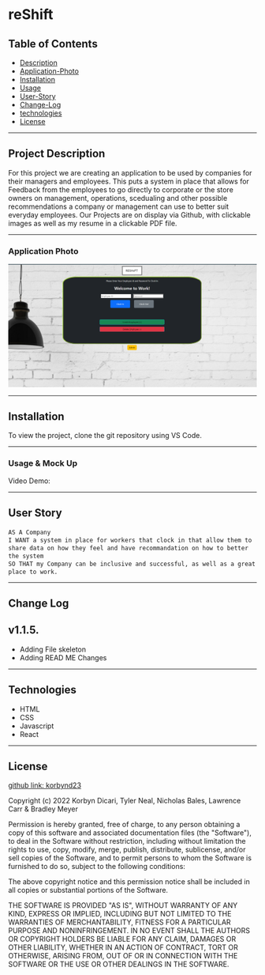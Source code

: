 # reShift

## Table of Contents 

- [Description](#description)
- [Application-Photo](#application-photo)
- [Installation](#installation)
- [Usage](#usage)
- [User-Story](#user-story)
- [Change-Log](#change-log)
- [technologies](#technologies)
- [License](#license)

---

## Project Description 

For this project we are creating an application to be used by companies for their managers and employees. This puts a system in place that allows for Feedback from the employees to go directly to corporate or the store owners on management, operations, scedualing and other possible recommendations a company or management can use to better suit everyday employees. Our Projects are on display via Github, with clickable images as well as my resume in a clickable PDF file. 

---

### Application Photo
![app screenshot](./client/src/images/appShot.png)

---

## Installation

To view the project, clone the git repository using VS Code. 
<!-- Link to deployed website: need deployed url -->

---

### Usage & Mock Up

Video Demo:


---

## User Story
```
AS A Company
I WANT a system in place for workers that clock in that allow them to share data on how they feel and have recommandation on how to better the system
SO THAT my Company can be inclusive and successful, as well as a great place to work.
```
---



## Change Log
## v1.1.5.

- Adding File skeleton
- Adding READ ME Changes

---

## Technologies

- HTML
- CSS
- Javascript
- React


---

## License

[github link: korbynd23](https://github.com/korbynd23)

Copyright (c) 2022 Korbyn Dicari, Tyler Neal, Nicholas Bales, Lawrence Carr & Bradley Meyer

Permission is hereby granted, free of charge, to any person obtaining a copy of this software and associated documentation files (the "Software"), to deal in the Software without restriction, including without limitation the rights to use, copy, modify, merge, publish, distribute, sublicense, and/or sell copies of the Software, and to permit persons to whom the Software is furnished to do so, subject to the following conditions:

The above copyright notice and this permission notice shall be included in all copies or substantial portions of the Software.

THE SOFTWARE IS PROVIDED "AS IS", WITHOUT WARRANTY OF ANY KIND, EXPRESS OR IMPLIED, INCLUDING BUT NOT LIMITED TO THE WARRANTIES OF MERCHANTABILITY, FITNESS FOR A PARTICULAR PURPOSE AND NONINFRINGEMENT. IN NO EVENT SHALL THE AUTHORS OR COPYRIGHT HOLDERS BE LIABLE FOR ANY CLAIM, DAMAGES OR OTHER LIABILITY, WHETHER IN AN ACTION OF CONTRACT, TORT OR OTHERWISE, ARISING FROM, OUT OF OR IN CONNECTION WITH THE SOFTWARE OR THE USE OR OTHER DEALINGS IN THE SOFTWARE.
